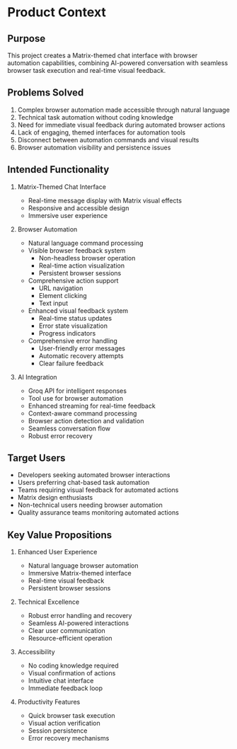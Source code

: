 # Product Context

## Purpose
This project creates a Matrix-themed chat interface with browser automation capabilities, combining AI-powered conversation with seamless browser task execution and real-time visual feedback.

## Problems Solved
1. Complex browser automation made accessible through natural language
2. Technical task automation without coding knowledge
3. Need for immediate visual feedback during automated browser actions
4. Lack of engaging, themed interfaces for automation tools
5. Disconnect between automation commands and visual results
6. Browser automation visibility and persistence issues

## Intended Functionality
1. Matrix-Themed Chat Interface
   - Real-time message display with Matrix visual effects
   - Responsive and accessible design
   - Immersive user experience

2. Browser Automation
   - Natural language command processing
   - Visible browser feedback system
     - Non-headless browser operation
     - Real-time action visualization
     - Persistent browser sessions
   - Comprehensive action support
     - URL navigation
     - Element clicking
     - Text input
   - Enhanced visual feedback system
     - Real-time status updates
     - Error state visualization
     - Progress indicators
   - Comprehensive error handling
     - User-friendly error messages
     - Automatic recovery attempts
     - Clear failure feedback

3. AI Integration
   - Groq API for intelligent responses
   - Tool use for browser automation
   - Enhanced streaming for real-time feedback
   - Context-aware command processing
   - Browser action detection and validation
   - Seamless conversation flow
   - Robust error recovery

## Target Users
- Developers seeking automated browser interactions
- Users preferring chat-based task automation
- Teams requiring visual feedback for automated actions
- Matrix design enthusiasts
- Non-technical users needing browser automation
- Quality assurance teams monitoring automated actions

## Key Value Propositions
1. Enhanced User Experience
   - Natural language browser automation
   - Immersive Matrix-themed interface
   - Real-time visual feedback
   - Persistent browser sessions

2. Technical Excellence
   - Robust error handling and recovery
   - Seamless AI-powered interactions
   - Clear user communication
   - Resource-efficient operation

3. Accessibility
   - No coding knowledge required
   - Visual confirmation of actions
   - Intuitive chat interface
   - Immediate feedback loop

4. Productivity Features
   - Quick browser task execution
   - Visual action verification
   - Session persistence
   - Error recovery mechanisms
